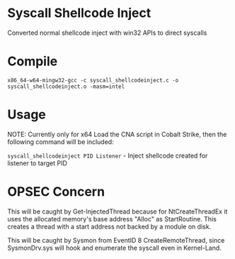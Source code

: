 # Syscall Shellcode Inject

Converted normal shellcode inject with win32 APIs to direct syscalls


# Compile
`x86_64-w64-mingw32-gcc -c syscall_shellcodeinject.c -o syscall_shellcodeinject.o -masm=intel`

# Usage

NOTE: Currently only for x64
Load the CNA script in Cobalt Strike, then the following command will be included:

`syscall_shellcodeinject PID Listener` - Inject shellcode created for listener to target PID

# OPSEC Concern

This will be caught by Get-InjectedThread because for NtCreateThreadEx it uses the allocated memory's base address "Alloc" as StartRoutine.
This creates a thread with a start address not backed by a module on disk.

This will be caught by Sysmon from EventID 8 CreateRemoteThread, since SysmonDrv.sys will hook and enumerate the syscall even in Kernel-Land.
